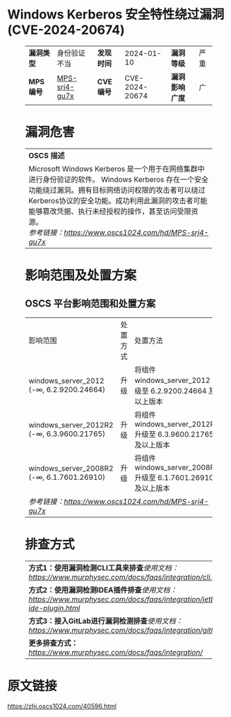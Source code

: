 # Windows Kerberos 安全特性绕过漏洞 (CVE-2024-20674)
<figure class="wp-block-table">
    <table>
        <tbody>
        <tr>
            <td><strong>漏洞类型</strong></td>
            <td>身份验证不当</td>
            <td><strong>发现时间</strong></td>
            <td>2024-01-10</td>
            <td><strong>漏洞等级</strong></td>
            <td>严重</td>
        </tr>
        <tr>
            <td><strong>MPS编号</strong></td>
            <td><a href="https://www.oscs1024.com/hd/MPS-srj4-gu7x">MPS-srj4-gu7x</a></td>
            <td><strong>CVE编号</strong></td>
            <td>CVE-2024-20674</td>
            <td><strong>漏洞影响广度</strong></td>
            <td>广</td>
        </tr>
        </tbody>
    </table>
</figure>


<figure class="wp-block-table">
    <h1 class="wp-block-heading">漏洞危害</h1>
    <table>
        <tbody>
        <tr>
            <td><strong>OSCS 描述</strong></td>
        </tr>
        <tr>
            <td>Microsoft Windows Kerberos 是一个用于在网络集群中进行身份验证的软件。
Windows Kerberos 存在一个安全功能绕过漏洞。拥有目标网络访问权限的攻击者可以绕过Kerberos协议的安全功能。成功利用此漏洞的攻击者可能能够篡改凭据、执行未经授权的操作，甚至访问受限资源。<br><em>参考链接：<a
                    href="https://www.oscs1024.com/hd/MPS-srj4-gu7x">https://www.oscs1024.com/hd/MPS-srj4-gu7x</a></em>
            </td>
        </tr>
        </tbody>
    </table>
</figure>


<figure class="wp-block-table alignleft">
    <h1 class="wp-block-heading">影响范围及处置方案</h1>
    <h2 class="wp-block-heading"><strong>OSCS</strong> <strong>平台影响范围和处置方案</strong></h2>
    <table>
        <tbody>
        <tr>
            <td>影响范围</td>
            <td>处置方式</td>
            <td>处置方法</td>
        </tr>
        <tr><td rowspan="1">windows_server_2012 (-∞, 6.2.9200.24664)</td><td>升级</td><td>将组件 windows_server_2012 升级至 6.2.9200.24664 及以上版本</td></tr><tr><td rowspan="1">windows_server_2012R2 (-∞, 6.3.9600.21765)</td><td>升级</td><td>将组件 windows_server_2012R2 升级至 6.3.9600.21765 及以上版本</td></tr><tr><td rowspan="1">windows_server_2008R2 (-∞, 6.1.7601.26910)</td><td>升级</td><td>将组件 windows_server_2008R2 升级至 6.1.7601.26910 及以上版本</td></tr>
        <tr>
            <td colspan="3"><em>参考链接：</em><em><a
                    href="https://www.oscs1024.com/hd/MPS-srj4-gu7x">https://www.oscs1024.com/hd/MPS-srj4-gu7x</a></em></td>
        </tr>
        </tbody>
    </table>
</figure>


<figure class="wp-block-table">
    <h1 class="wp-block-heading">排查方式</h1>
    <table>
        <tbody>
        <tr>
            <td><strong>方式1：使用漏洞检测CLI工具来排查</strong><em>使用文档：<a
                    href="https://www.murphysec.com/docs/faqs/integration/cli.html">https://www.murphysec.com/docs/faqs/integration/cli.html</a></em>
            </td>
        </tr>
        <tr>
            <td><strong>方式2：使用漏洞检测IDEA插件排查</strong><em>使用文档：<a
                    href="https://www.murphysec.com/docs/faqs/integration/jetbrains-ide-plugin.html">https://www.murphysec.com/docs/faqs/integration/jetbrains-ide-plugin.html</a></em>
            </td>
        </tr>
        <tr>
            <td><strong>方式3：接入GitLab进行漏洞检测排查</strong><em>使用文档：<a
                    href="https://www.murphysec.com/docs/faqs/integration/gitlab.html">https://www.murphysec.com/docs/faqs/integration/gitlab.html</a></em>
            </td>
        </tr>
        <tr>
            <td><strong>更多排查方式：</strong><em><a
                    href="https://www.murphysec.com/docs/faqs/integration/">https://www.murphysec.com/docs/faqs/integration/</a></em>
            </td>
        </tr>
        </tbody>
    </table>
</figure>
<h1>原文链接</h1>
<p><a href="https://zhi.oscs1024.com/40596.html">https://zhi.oscs1024.com/40596.html</a></p>